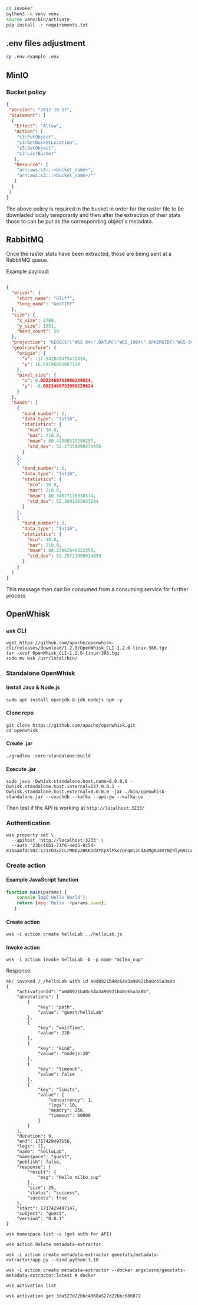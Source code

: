 ```bash
cd invoker 
python3 -m venv venv
source venv/bin/activate
pip install -r requirements.txt
```

## .env files adjustment
```bash
cp .env.example .env
```

## MinIO

### Bucket policy

```json
{
 "Version": "2012-10-17",
 "Statement": [
  {
   "Effect": "Allow",
   "Action": [
    "s3:PutObject",
    "s3:GetBucketLocation",
    "s3:GetObject",
    "s3:ListBucket"
   ],
   "Resource": [
    "arn:aws:s3:::<bucket_name>",
    "arn:aws:s3:::<bucket_name>/*"
   ]
  }
 ]
}
```

The above policy is required in the bucket in order for the raster file to be downladed localy temporarily and then after the extraction of their stats those to can be put as the corresponding object's metadata.

## RabbitMQ

Once the raster stats have been extracted, those are being sent at a RabbitMQ queue.

Example payload:

```json

{
  "driver": {
    "short_name": "GTiff",
    "long_name": "GeoTIFF"
  },
  "size": {
    "x_size": 2760,
    "y_size": 1951,
    "band_count": 20
  },
  "projection": "GEOGCS[\"WGS 84\",DATUM[\"WGS_1984\",SPHEROID[\"WGS 84\",6378137,298.257223563,AUTHORITY[\"EPSG\",\"7030\"]],AUTHORITY[\"EPSG\",\"6326\"]],PRIMEM[\"Greenwich\",0,AUTHORITY[\"EPSG\",\"8901\"]],UNIT[\"degree\",0.0174532925199433,AUTHORITY[\"EPSG\",\"9122\"]],AXIS[\"Latitude\",NORTH],AXIS[\"Longitude\",EAST],AUTHORITY[\"EPSG\",\"4326\"]]",
  "geotransform": {
    "origin": {
      "x": -17.542849475432416,
      "y": 16.69196085087124
    },
    "pixel_size": {
      "x": 0.0022460753986229824,
      "y": -0.0022460753986229824
    }
  },
  "bands": [
    {
      "band_number": 1,
      "data_type": "Int16",
      "statistics": {
        "min": 10.0,
        "max": 210.0,
        "mean": 80.41588319280257,
        "std_dev": 52.27359099374456
      }
    },
    {
      "band_number": 2,
      "data_type": "Int16",
      "statistics": {
        "min": 10.0,
        "max": 210.0,
        "mean": 80.34677136930574,
        "std_dev": 52.2691263933284
      }
    },
    {
      "band_number": 3,
      "data_type": "Int16",
      "statistics": {
        "min": 10.0,
        "max": 210.0,
        "mean": 80.27062848522355,
        "std_dev": 52.25721996014859
      }
    }
  ]
}

```

This message then can be consumed from a consuming service for further process

## OpenWhisk

### `wsk` CLI

```
wget https://github.com/apache/openwhisk-cli/releases/download/1.2.0/OpenWhisk_CLI-1.2.0-linux-386.tgz
tar -xvzf OpenWhisk_CLI-1.2.0-linux-386.tgz 
sudo mv wsk /usr/local/bin/
```

### Standalone OpenWhisk


#### Install Java & Node.js
```
sudo apt install openjdk-8-jdk nodejs npm -y
```

#### Clone repo
```
git clone https://github.com/apache/openwhisk.git 
cd openwhisk 
```

#### Create .jar
```
./gradlew :core:standalone:build
```

#### Execute .jar
```
sudo java -Dwhisk.standalone.host.name=0.0.0.0 -Dwhisk.standalone.host.internal=127.0.0.1 -Dwhisk.standalone.host.external=0.0.0.0 -jar ./bin/openwhisk-standalone.jar --couchdb --kafka --api-gw --kafka-ui
```

Then test if the API is working at `http://localhost:3233/`

### Authentication
```
wsk property set \
  --apihost 'http://localhost:3233' \
  --auth '23bc46b1-71f6-4ed5-8c54-816aa4f8c502:123zO3xZCLrMN6v2BKK1dXYFpXlPkccOFqm12CdAsMgRU4VrNZ9lyGVCGuMDGIwP'
```

### Create action

#### Example JavaScript function

```js
function main(params) {
    console.log('Hello World');
    return {msg:'Hello '+params.name};
   }
```

#### Create action
```
wsk -i action create helloLab ../helloLab.js
```

#### Invoke action
```
wsk -i action invoke helloLab -b -p name "milko_cup"
```
Response:
```
ok: invoked /_/helloLab with id a0d8921b48c64a3a98921b48c65a3a8b
{
    "activationId": "a0d8921b48c64a3a98921b48c65a3a8b",
    "annotations": [
        {
            "key": "path",
            "value": "guest/helloLab"
        },
        {
            "key": "waitTime",
            "value": 220
        },
        {
            "key": "kind",
            "value": "nodejs:20"
        },
        {
            "key": "timeout",
            "value": false
        },
        {
            "key": "limits",
            "value": {
                "concurrency": 1,
                "logs": 10,
                "memory": 256,
                "timeout": 60000
            }
        }
    ],
    "duration": 9,
    "end": 1717429497156,
    "logs": [],
    "name": "helloLab",
    "namespace": "guest",
    "publish": false,
    "response": {
        "result": {
            "msg": "Hello milko_cup"
        },
        "size": 25,
        "status": "success",
        "success": true
    },
    "start": 1717429497147,
    "subject": "guest",
    "version": "0.0.1"
}
```

```
wsk namespace list -v (get auth for API)

wsk action delete metadata-extractor

wsk -i action create metadata-extractor geostats/metadata-extractor/app.py --kind python:3.10

wsk -i action create metadata-extractor --docker angelosnm/geostats-metadata-extractor:latest # docker

wsk activation list

wsk activation get 3da527d22bbc4868a527d22bbc686872
```
